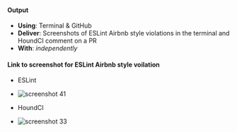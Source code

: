 #### Output
- **Using**: Terminal & GitHub
- **Deliver**: Screenshots of ESLint Airbnb style violations in the terminal and HoundCI comment on a PR
- **With**: *independently*

#### Link to screenshot for ESLint Airbnb style voilation
- ESLint
- ![screenshot 41](https://cloud.githubusercontent.com/assets/25608370/22980217/2fa6ac58-f399-11e6-974f-28076f2489b3.png)

- HoundCI 
- ![screenshot 33](https://cloud.githubusercontent.com/assets/25608370/22980329/5efcd310-f399-11e6-9b5b-905081943150.png)